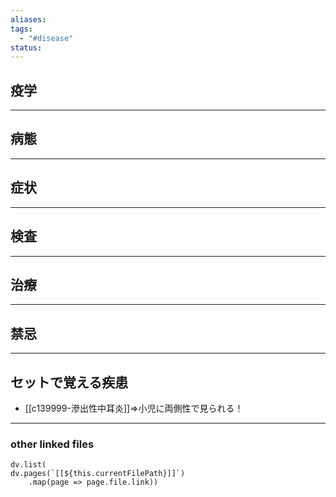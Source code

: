 ```yaml
---
aliases: 
tags:
  - "#disease"
status:
---
```

## 疫学
---
## 病態
---
## 症状
---
## 検査
---
## 治療
---
## 禁忌
---
## セットで覚える疾患
- [[c139999-滲出性中耳炎]]⇒小児に両側性で見られる！
---
### other linked files
```dataviewjs
dv.list(
dv.pages(`[[${this.currentFilePath}]]`)
	.map(page => page.file.link))
```